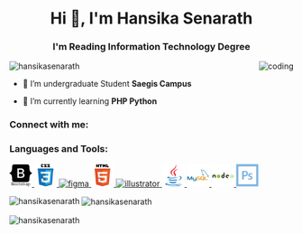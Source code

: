 <h1 align="center">Hi 👋, I'm Hansika Senarath</h1>
<h3 align="center">I'm Reading Information Technology Degree</h3>
<img align ="right" alt ="coding" width=""400" src ="https://media2.giphy.com/media/RbDKaczqWovIugyJmW/giphy.gif?cid=ecf05e47kpxerw9b8os4ndq5n3uprbfqcr1zpw2t7sn03rgh&rid=giphy.gif&ct=g"

<p align="left"> <img src="https://komarev.com/ghpvc/?username=hansikasenarath&label=Profile%20views&color=0e75b6&style=flat" alt="hansikasenarath" /> </p>

- 🔭 I’m undergraduate Student **Saegis Campus**

- 🌱 I’m currently learning **PHP Python**

<h3 align="left">Connect with me:</h3>
<p align="left">
</p>

<h3 align="left">Languages and Tools:</h3>
<p align="left"> <a href="https://getbootstrap.com" target="_blank" rel="noreferrer"> <img src="https://raw.githubusercontent.com/devicons/devicon/master/icons/bootstrap/bootstrap-plain-wordmark.svg" alt="bootstrap" width="40" height="40"/> </a> <a href="https://www.w3schools.com/css/" target="_blank" rel="noreferrer"> <img src="https://raw.githubusercontent.com/devicons/devicon/master/icons/css3/css3-original-wordmark.svg" alt="css3" width="40" height="40"/> </a> <a href="https://www.figma.com/" target="_blank" rel="noreferrer"> <img src="https://www.vectorlogo.zone/logos/figma/figma-icon.svg" alt="figma" width="40" height="40"/> </a> <a href="https://www.w3.org/html/" target="_blank" rel="noreferrer"> <img src="https://raw.githubusercontent.com/devicons/devicon/master/icons/html5/html5-original-wordmark.svg" alt="html5" width="40" height="40"/> </a> <a href="https://www.adobe.com/in/products/illustrator.html" target="_blank" rel="noreferrer"> <img src="https://www.vectorlogo.zone/logos/adobe_illustrator/adobe_illustrator-icon.svg" alt="illustrator" width="40" height="40"/> </a> <a href="https://www.java.com" target="_blank" rel="noreferrer"> <img src="https://raw.githubusercontent.com/devicons/devicon/master/icons/java/java-original.svg" alt="java" width="40" height="40"/> </a> <a href="https://www.mysql.com/" target="_blank" rel="noreferrer"> <img src="https://raw.githubusercontent.com/devicons/devicon/master/icons/mysql/mysql-original-wordmark.svg" alt="mysql" width="40" height="40"/> </a> <a href="https://nodejs.org" target="_blank" rel="noreferrer"> <img src="https://raw.githubusercontent.com/devicons/devicon/master/icons/nodejs/nodejs-original-wordmark.svg" alt="nodejs" width="40" height="40"/> </a> <a href="https://www.photoshop.com/en" target="_blank" rel="noreferrer"> <img src="https://raw.githubusercontent.com/devicons/devicon/master/icons/photoshop/photoshop-line.svg" alt="photoshop" width="40" height="40"/> </a> </p>

<p><img align="left" src="https://github-readme-stats.vercel.app/api/top-langs?username=hansikasenarath&show_icons=true&locale=en&layout=compact" alt="hansikasenarath" /></p>

<p>&nbsp;<img align="center" src="https://github-readme-stats.vercel.app/api?username=hansikasenarath&show_icons=true&locale=en" alt="hansikasenarath" /></p>

<p><img align="center" src="https://github-readme-streak-stats.herokuapp.com/?user=hansikasenarath&" alt="hansikasenarath" /></p>
